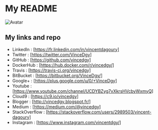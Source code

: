 # My README

![Avatar](https://goo.gl/photos/7cGy5H2FwJkntqHw5)

## My links and repo

- LinkedIn : [https://fr.linkedin.com/in/vincentdagoury]
- Twitter : [https://twitter.com/VinceDgy]
- GitHub : [https://github.com/vincedgy]
- DockerHub : [https://hub.docker.com/r/vincedgy/]
- Travis : [https://travis-ci.org/vincedgy]
- BitBucket : [https://bitbucket.org/VinceDgy/]
- Google+ : [https://plus.google.com/u/0/+VinceDgy]
- Youtube : [https://www.youtube.com/channel/UCDYBZyg7vXkrsHVcbyWxmyQ]
- Cloud9 : [https://c9.io/vincedgy]
- Blogger : [http://vincedgy.blogspot.fr/]
- Medium : [https://medium.com/@vincedgy]
- StackOverflow : [https://stackoverflow.com/users/2989503/vincent-dagoury]
- Instagram : [https://www.instagram.com/vincentdgy/]

